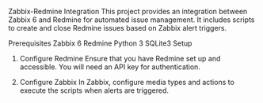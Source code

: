 Zabbix-Redmine Integration
This project provides an integration between Zabbix 6 and Redmine for automated issue management. It includes scripts to create and close Redmine issues based on Zabbix alert triggers.

Prerequisites
Zabbix 6
Redmine
Python 3
SQLite3
Setup
1. Configure Redmine
Ensure that you have Redmine set up and accessible. You will need an API key for authentication.

2. Configure Zabbix
In Zabbix, configure media types and actions to execute the scripts when alerts are triggered.
